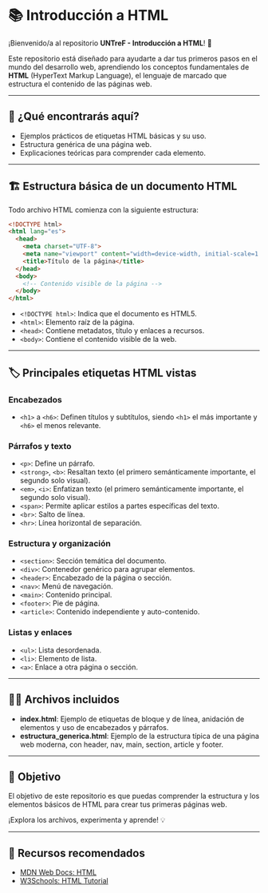# 📚 Introducción a HTML

¡Bienvenido/a al repositorio **UNTreF - Introducción a HTML**! 🚀

Este repositorio está diseñado para ayudarte a dar tus primeros pasos en el mundo del desarrollo web, aprendiendo los conceptos fundamentales de **HTML** (HyperText Markup Language), el lenguaje de marcado que estructura el contenido de las páginas web.

---

## 📝 ¿Qué encontrarás aquí?

- Ejemplos prácticos de etiquetas HTML básicas y su uso.
- Estructura genérica de una página web.
- Explicaciones teóricas para comprender cada elemento.

---

## 🏗️ Estructura básica de un documento HTML

Todo archivo HTML comienza con la siguiente estructura:

```html
<!DOCTYPE html>
<html lang="es">
  <head>
    <meta charset="UTF-8">
    <meta name="viewport" content="width=device-width, initial-scale=1.0">
    <title>Título de la página</title>
  </head>
  <body>
    <!-- Contenido visible de la página -->
  </body>
</html>
```

- `<!DOCTYPE html>`: Indica que el documento es HTML5.
- `<html>`: Elemento raíz de la página.
- `<head>`: Contiene metadatos, título y enlaces a recursos.
- `<body>`: Contiene el contenido visible de la web.

---

## 🏷️ Principales etiquetas HTML vistas

### Encabezados
- `<h1>` a `<h6>`: Definen títulos y subtítulos, siendo `<h1>` el más importante y `<h6>` el menos relevante.

### Párrafos y texto
- `<p>`: Define un párrafo.
- `<strong>`, `<b>`: Resaltan texto (el primero semánticamente importante, el segundo solo visual).
- `<em>`, `<i>`: Enfatizan texto (el primero semánticamente importante, el segundo solo visual).
- `<span>`: Permite aplicar estilos a partes específicas del texto.
- `<br>`: Salto de línea.
- `<hr>`: Línea horizontal de separación.

### Estructura y organización
- `<section>`: Sección temática del documento.
- `<div>`: Contenedor genérico para agrupar elementos.
- `<header>`: Encabezado de la página o sección.
- `<nav>`: Menú de navegación.
- `<main>`: Contenido principal.
- `<footer>`: Pie de página.
- `<article>`: Contenido independiente y auto-contenido.

### Listas y enlaces
- `<ul>`: Lista desordenada.
- `<li>`: Elemento de lista.
- `<a>`: Enlace a otra página o sección.

---

## 🧑‍💻 Archivos incluidos

- **index.html**: Ejemplo de etiquetas de bloque y de línea, anidación de elementos y uso de encabezados y párrafos.
- **estructura_generica.html**: Ejemplo de la estructura típica de una página web moderna, con header, nav, main, section, article y footer.

---

## 🎯 Objetivo

El objetivo de este repositorio es que puedas comprender la estructura y los elementos básicos de HTML para crear tus primeras páginas web.

¡Explora los archivos, experimenta y aprende! 💡

---

## 📖 Recursos recomendados

- [MDN Web Docs: HTML](https://developer.mozilla.org/es/docs/Web/HTML)
- [W3Schools: HTML Tutorial](https://www.w3schools.com/html/)
